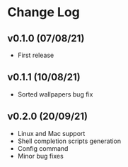 # Change Log

## v0.1.0 (07/08/21)
- First release

## v0.1.1 (10/08/21)
- Sorted wallpapers bug fix


## v0.2.0 (20/09/21)
- Linux and Mac support
- Shell completion scripts generation
- Config command
- Minor bug fixes